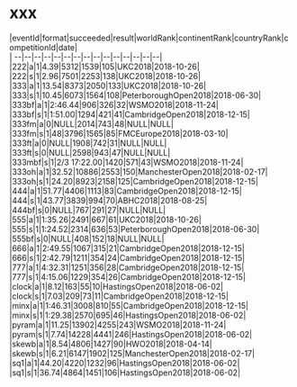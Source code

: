 # xxx


|eventId|format|succeeded|result|worldRank|continentRank|countryRank|competitionId|date|  
|	--|--|--|--|--|--|--|--|--|--|--|--|--|--|--|  
|222|a|1|4.39|5312|1539|105|UKC2018|2018-10-26|  
|222|s|1|2.96|7501|2253|138|UKC2018|2018-10-26|  
|333|a|1|13.54|8373|2050|133|UKC2018|2018-10-26|  
|333|s|1|10.45|6073|1564|108|PeterboroughOpen2018|2018-06-30|  
|333bf|a|1|2:46.44|906|326|32|WSMO2018|2018-11-24|  
|333bf|s|1|1:51.00|1294|421|41|CambridgeOpen2018|2018-12-15|  
|333fm|a|0|NULL|2014|743|48|NULL|NULL|  
|333fm|s|1|48|3796|1565|85|FMCEurope2018|2018-03-10|  
|333ft|a|0|NULL|1908|742|31|NULL|NULL|  
|333ft|s|0|NULL|2598|943|47|NULL|NULL|  
|333mbf|s|1|2/3 17:22.00|1420|571|43|WSMO2018|2018-11-24|  
|333oh|a|1|32.52|10886|2553|150|ManchesterOpen2018|2018-02-17|  
|333oh|s|1|24.20|8923|2158|125|CambridgeOpen2018|2018-12-15|  
|444|a|1|51.77|4406|1113|83|CambridgeOpen2018|2018-12-15|  
|444|s|1|43.77|3839|994|70|ABHC2018|2018-08-25|  
|444bf|s|0|NULL|767|291|27|NULL|NULL|  
|555|a|1|1:35.26|2491|667|61|UKC2018|2018-10-26|  
|555|s|1|1:24.52|2314|636|53|PeterboroughOpen2018|2018-06-30|  
|555bf|s|0|NULL|408|152|18|NULL|NULL|  
|666|a|1|2:49.55|1067|315|21|CambridgeOpen2018|2018-12-15|  
|666|s|1|2:42.79|1211|354|24|CambridgeOpen2018|2018-12-15|  
|777|a|1|4:32.31|1251|356|28|CambridgeOpen2018|2018-12-15|  
|777|s|1|4:15.06|1229|354|26|CambridgeOpen2018|2018-12-15|  
|clock|a|1|8.12|163|55|10|HastingsOpen2018|2018-06-02|  
|clock|s|1|7.03|209|73|11|CambridgeOpen2018|2018-12-15|  
|minx|a|1|1:46.31|3008|810|55|CambridgeOpen2018|2018-12-15|  
|minx|s|1|1:29.38|2570|695|46|HastingsOpen2018|2018-06-02|  
|pyram|a|1|11.25|13902|4255|243|WSMO2018|2018-11-24|  
|pyram|s|1|7.74|14228|4441|246|HastingsOpen2018|2018-06-02|  
|skewb|a|1|8.54|4806|1427|90|HWO2018|2018-04-14|  
|skewb|s|1|6.21|6147|1902|125|ManchesterOpen2018|2018-02-17|  
|sq1|a|1|44.20|4220|1232|96|HastingsOpen2018|2018-06-02|  
|sq1|s|1|36.74|4864|1451|106|HastingsOpen2018|2018-06-02|  
